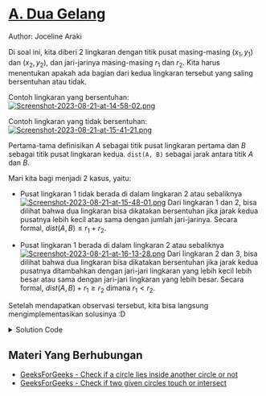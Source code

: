 # [A. Dua Gelang](https://tlx.toki.id/courses/competitive/chapters/12/problems/A)

Author: Joceline Araki

Di soal ini, kita diberi $2$ lingkaran dengan titik pusat masing-masing $(x_1, y_1)$ dan $(x_2, y_2)$, dan jari-jarinya masing-masing $r_1$ dan $r_2$. Kita harus menentukan apakah ada bagian dari kedua lingkaran tersebut yang saling bersentuhan atau tidak.

Contoh lingkaran yang bersentuhan:
[![Screenshot-2023-08-21-at-14-58-02.png](https://i.postimg.cc/JzpCYDR6/Screenshot-2023-08-21-at-14-58-02.png)](https://postimg.cc/G4TfHp8G)

Contoh lingkaran yang tidak bersentuhan:
[![Screenshot-2023-08-21-at-15-41-21.png](https://i.postimg.cc/XYyBWCvJ/Screenshot-2023-08-21-at-15-41-21.png)](https://postimg.cc/pmRLYyzb)

Pertama-tama definisikan $A$ sebagai titik pusat lingkaran pertama dan $B$ sebagai titik pusat lingkaran kedua. `dist(A, B)` sebagai jarak antara titik $A$ dan $B$.

Mari kita bagi menjadi $2$ kasus, yaitu:
- Pusat lingkaran $1$ tidak berada di dalam lingkaran $2$ atau sebaliknya
[![Screenshot-2023-08-21-at-15-48-01.png](https://i.postimg.cc/BbrNg1ZV/Screenshot-2023-08-21-at-15-48-01.png)](https://postimg.cc/vxvW8TVr)
Dari lingkaran $1$ dan $2$, bisa dilihat bahwa dua lingkaran bisa dikatakan bersentuhan jika jarak kedua pusatnya lebih kecil atau sama dengan jumlah jari-jarinya. Secara formal,  $dist(A, B) \leq r_1 + r_2$. 

- Pusat lingkaran $1$ berada di dalam lingkaran $2$ atau sebaliknya
[![Screenshot-2023-08-21-at-16-13-28.png](https://i.postimg.cc/LsgK4jYJ/Screenshot-2023-08-21-at-16-13-28.png)](https://postimg.cc/2qYX2bxY)
Dari lingkaran $2$ dan $3$, bisa dilihat bahwa dua lingkaran bisa dikatakan bersentuhan jika jarak kedua pusatnya ditambahkan dengan jari-jari lingkaran yang lebih kecil lebih besar atau sama dengan jari-jari lingkaran yang lebih besar.  Secara formal, $dist(A, B) + r_1 \geq r_2$ dimana $r_1 < r_2$.

Setelah mendapatkan observasi tersebut, kita bisa langsung mengimplementasikan solusinya :D

<details>
  <summary>Solution Code</summary>

```c++
#include <bits/stdc++.h>

using namespace std;

int main() {
  ios_base::sync_with_stdio(0);
  cin.tie(0);
  cout.tie(0);
  double x1, y1, r1;
  cin >> x1 >> y1 >> r1;
  double x2, y2, r2;
  cin >> x2 >> y2 >> r2;

  double a = abs(x1 - x2);
  double b = abs(y1 - y2);

  if (hypot(a, b) > r1 + r2 || hypot(a, b) + min(r1, r2) < max(r1, r2))
    cout << "tidak bersentuhan" << '\n';
  else
    cout << "bersentuhan" << '\n';

  return 0;
}
```
</details>

## Materi Yang Berhubungan
- [GeeksForGeeks - Check if a circle lies inside another circle or not](https://www.geeksforgeeks.org/check-if-a-circle-lies-inside-another-circle-or-not/)
- [GeeksForGeeks - Check if two given circles touch or intersect](https://www.geeksforgeeks.org/check-two-given-circles-touch-intersect/)
